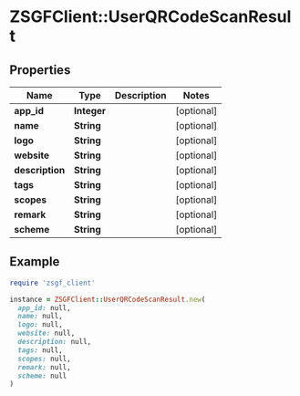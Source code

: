 # ZSGFClient::UserQRCodeScanResult

## Properties

| Name | Type | Description | Notes |
| ---- | ---- | ----------- | ----- |
| **app_id** | **Integer** |  | [optional] |
| **name** | **String** |  | [optional] |
| **logo** | **String** |  | [optional] |
| **website** | **String** |  | [optional] |
| **description** | **String** |  | [optional] |
| **tags** | **String** |  | [optional] |
| **scopes** | **String** |  | [optional] |
| **remark** | **String** |  | [optional] |
| **scheme** | **String** |  | [optional] |

## Example

```ruby
require 'zsgf_client'

instance = ZSGFClient::UserQRCodeScanResult.new(
  app_id: null,
  name: null,
  logo: null,
  website: null,
  description: null,
  tags: null,
  scopes: null,
  remark: null,
  scheme: null
)
```

